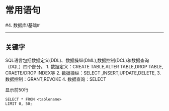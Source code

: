 # 常用语句
#4. 数据库/基础#
- - - -
## 关键字
SQL语言包括数据定义(DDL)、数据操纵(DML),数据控制(DCL)和数据查询（DQL）四个部分。
	1. 数据定义：CREATE TABLE,ALTER TABLE,DROP TABLE, CRAETE/DROP INDEX等
	2. 数据操纵：SELECT ,INSERT,UPDATE,DELETE,
	3. 数据控制：GRANT,REVOKE
	4. 数据查询：SELECT

显示前50行
```
SELECT * FROM <tablename> 
LIMIT 0, 50;
```

